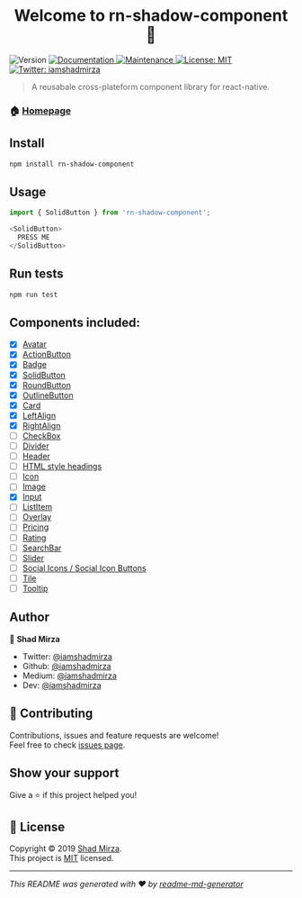 <h1 align="center">Welcome to rn-shadow-component 👋</h1>
<p>
  <img alt="Version" src="https://img.shields.io/badge/version-1.0.0-blue.svg?cacheSeconds=2592000" />
  <a href="https://github.com/iamshadmirza/rn-shadow-component#readme">
    <img alt="Documentation" src="https://img.shields.io/badge/documentation-yes-brightgreen.svg" target="_blank" />
  </a>
  <a href="https://github.com/iamshadmirza/rn-shadow-component/graphs/commit-activity">
    <img alt="Maintenance" src="https://img.shields.io/badge/Maintained%3F-yes-green.svg" target="_blank" />
  </a>
  <a href="https://github.com/iamshadmirza/rn-shadow-component/blob/master/LICENSE">
    <img alt="License: MIT" src="https://img.shields.io/badge/License-MIT-yellow.svg" target="_blank" />
  </a>
  <a href="https://twitter.com/iamshadmirza">
    <img alt="Twitter: iamshadmirza" src="https://img.shields.io/twitter/follow/iamshadmirza.svg?style=social" target="_blank" />
  </a>
</p>

> A reusabale cross-plateform component library for react-native.

### 🏠 [Homepage](https://github.com/iamshadmirza/rn-shadow-component#readme)

## Install

```sh
npm install rn-shadow-component
```

## Usage

```javascript
import { SolidButton } from 'rn-shadow-component';

<SolidButton>
  PRESS ME
</SolidButton>

```

## Run tests

```sh
npm run test
```

## Components included:

- [x] [Avatar]()
- [x] [ActionButton]()
- [x] [Badge]()
- [x] [SolidButton]()
- [x] [RoundButton]()
- [x] [OutlineButton]()
- [x] [Card]()
- [x] [LeftAlign]()
- [x] [RightAlign]()
- [ ] [CheckBox]()
- [ ] [Divider]()
- [ ] [Header]()
- [ ] [HTML style headings]()
- [ ] [Icon]()
- [ ] [Image]()
- [x] [Input]()
- [ ] [ListItem]()
- [ ] [Overlay]()
- [ ] [Pricing]()
- [ ] [Rating]()
- [ ] [SearchBar]()
- [ ] [Slider]()
- [ ] [Social Icons / Social Icon Buttons]()
- [ ] [Tile]()
- [ ] [Tooltip]()

## Author

👤 **Shad Mirza**

* Twitter: [@iamshadmirza](https://twitter.com/iamshadmirza)
* Github: [@iamshadmirza](https://github.com/iamshadmirza)
* Medium: [@iamshadmirza](https://medium.com/@iamshadmirza)
* Dev: [@iamshadmirza](https://dev.to/iamshadmirza)

## 🤝 Contributing

Contributions, issues and feature requests are welcome!<br />Feel free to check [issues page](https://github.com/iamshadmirza/rn-shadow-component/issues).

## Show your support

Give a ⭐️ if this project helped you!

## 📝 License

Copyright © 2019 [Shad Mirza](https://github.com/iamshadmirza).<br />
This project is [MIT](https://github.com/iamshadmirza/rn-shadow-component/blob/master/LICENSE) licensed.

***
_This README was generated with ❤️ by [readme-md-generator](https://github.com/kefranabg/readme-md-generator)_